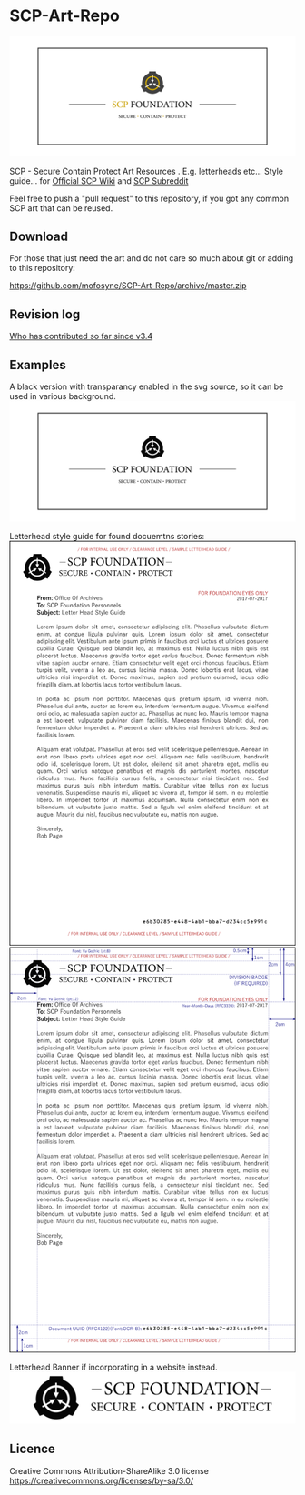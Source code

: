 # SCP-Art-Repo

![Current Logo](/Logo/v3.6/SCP_Logo-color.png)

SCP - Secure Contain Protect Art Resources . E.g. letterheads etc... Style guide... for [Official SCP Wiki](scp-wiki.net) and [SCP Subreddit](reddit.com/r/SCP/)

Feel free to push a "pull request" to this repository, if you got any common SCP art that can be reused.

## Download

For those that just need the art and do not care so much about git or adding to this repository:

https://github.com/mofosyne/SCP-Art-Repo/archive/master.zip

## Revision log

[Who has contributed so far since v3.4](./Logo/Logo-Edit-Log.md)


## Examples

A black version with transparancy enabled in the svg source, so it can be used in various background.
![](./Logo/v3.6/SCP_Logo-black.png)

Letterhead style guide for found docuemtns stories:
![](./Letterhead/SCP_Logo_3.6-letterhead.png)
![](./Letterhead/SCP_Logo_3.6-letterhead-guide.png)

Letterhead Banner if incorporating in a website instead.
![](./Letterhead/SCP_Logo_3.6-letterhead-banner-only.png)

## Licence

Creative Commons Attribution-ShareAlike 3.0 license https://creativecommons.org/licenses/by-sa/3.0/
